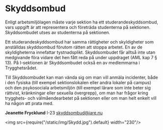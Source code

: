 # Skyddsombud

Enligt arbetsmiljölagen måste varje sektion ha ett studerandeskyddsombud, vars uppgift är att representera och företräda studenterna på sektionen. Skyddsombudet utses av studenterna på sektionen.

Ett studerandeskyddsombud har samma rättigheter och skyldigheter som anställdas skyddsombud förutom rätten att stoppa arbetet. En av de skyldigheterna innefattar tystnadsplikt. Skyddsombudet får alltså inte utan medgivande föra vidare det hen fått reda på under uppdraget (AML kap 7 § 13). På I-sektionen är Skyddsombudet också en av medlemmarna i Trygghetsrådet.

Till Skyddsombudet kan man vända sig om man vill anmäla incidenter, både i den fysiska (till exempel sektionslokalen eller andra lokaler på campus) och den psykosociala arbetsmiljön (till exempel lärare som inte beter sig rättvist, kränkningar eller sexuella övergrepp), om man har frågor kring trygghets- och välmåendearbetet på sektionen eller om man helt enkelt vill ha någon att prata med.

__Jeanette Frycklund__ I-23 skyddsombud@iare.nu

<img src={require("/static/img/Skydd.jpg").default} width="230"/>